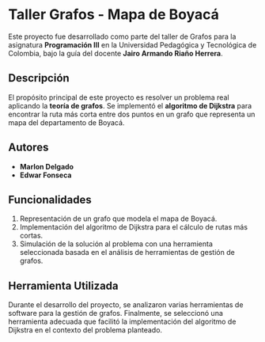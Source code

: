# Taller Grafos - Mapa de Boyacá

Este proyecto fue desarrollado como parte del taller de Grafos para la asignatura **Programación III** en la Universidad Pedagógica y Tecnológica de Colombia, bajo la guía del docente **Jairo Armando Riaño Herrera**.

## Descripción

El propósito principal de este proyecto es resolver un problema real aplicando la **teoría de grafos**. Se implementó el **algoritmo de Dijkstra** para encontrar la ruta más corta entre dos puntos en un grafo que representa un mapa del departamento de Boyacá.

## Autores

- **Marlon Delgado**
- **Edwar Fonseca**

## Funcionalidades

1. Representación de un grafo que modela el mapa de Boyacá.
2. Implementación del algoritmo de Dijkstra para el cálculo de rutas más cortas.
3. Simulación de la solución al problema con una herramienta seleccionada basada en el análisis de herramientas de gestión de grafos.

## Herramienta Utilizada

Durante el desarrollo del proyecto, se analizaron varias herramientas de software para la gestión de grafos. Finalmente, se seleccionó una herramienta adecuada que facilitó la implementación del algoritmo de Dijkstra en el contexto del problema planteado.
